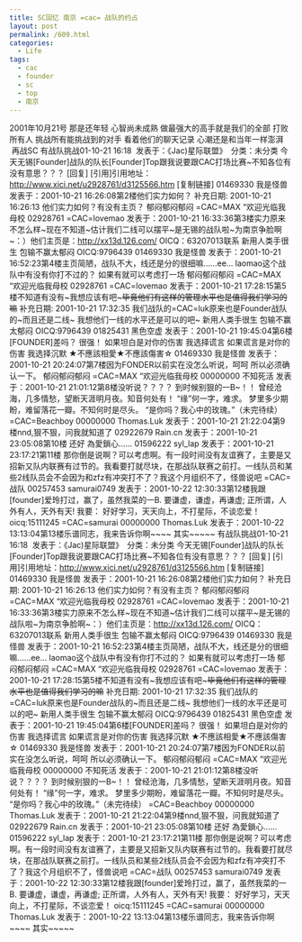 ```yaml
---
title: SC回忆 南京 =cac= 战队的约占
layout: post
permalink: /609.html
categories:
  - Life
tags:
  - cac
  - founder
  - sc
  - top
  - 南京
---
```

 2001年10月21号 那是还年轻 心智尚未成熟 做最强大的高手就是我们的全部 打败所有人 挑战所有能挑战到的对手 看着他们的聊天记录 心潮还是和当年一样澎湃  再战SC 有战队挑战01-10-21 16:18  发表于：《Jac)星际联盟》　分类：未分类 今天无锡\[Founder]战队的队长[Founder]Top跟我说要跟CAC打场比赛~不知各位有没有意思？？？ [回复\] \[引用\]引用地址：http://www.xici.net/u2928761/d3125566.htm \[复制链接] 01469330 我是怪兽 发表于：2001-10-21 16:26:08第2楼他们实力如何？ 补充日期: 2001-10-21 16:26:13 他们实力如何？有没有主页？ 郁闷郁闷郁闷 =CAC=MAX &#8220;欢迎光临我母校 02928761 =CAC=lovemao 发表于：2001-10-21 16:33:36第3楼实力原来不怎么样~现在不知道~估计我们二线可以摆平~是无锡的战队啦~为南京争脸啊~：）他们主页是：http://xx13d.126.com/ OICQ：63207013联系 新用人类手很生 包输不赢太郁闷 OICQ:9796439 01469330 我是怪兽 发表于：2001-10-21 16:52:23第4楼主页简陋，战队不大，线还是分的很细嘛……ee&#8230; laomao这个战队中有没有你打不过的？ 如果有就可以考虑打一场 郁闷郁闷郁闷 =CAC=MAX &#8220;欢迎光临我母校 02928761 =CAC=lovemao 发表于：2001-10-21 17:28:15第5楼不知道有没有~我想应该有吧~~~毕竟他们有这样的管理水平也是值得我们学习的嘛~~ 补充日期: 2001-10-21 17:32:35 我们战队的=CAC=luk原来也是Founder战队的~而且还是二线~ 我想他们一线的水平还是可以的吧~ 新用人类手很生 包输不赢太郁闷 OICQ:9796439 01825431 黑色空虚 发表于：2001-10-21 19:45:04第6楼[FOUNDER]差吗？ 很强！ 如果坦白是对你的伤害 我选择谎言 如果谎言是对你的伤害 我选择沉默 ★不應該相愛★不應該傷害☆ 01469330 我是怪兽 发表于：2001-10-21 20:24:07第7楼因为FONDER以前实在没怎么听说，呵呵 所以必须确认一下。 郁闷郁闷郁闷 =CAC=MAX &#8220;欢迎光临我母校 00000000 不知死活 发表于：2001-10-21 21:01:12第8楼没听说？？？？ 到时候别狠的一B~！！ 曾经沧海，几多情愁，望断天涯明月夜。知音何处有！ “缘”何一字，难求。 梦里多少期盼，难留落花一瓣。不知何时是尽头。 “是你吗？我心中的玫瑰。”（未完待续） =CAC=Beachboy 00000000 Thomas.Luk 发表于：2001-10-21 21:22:04第9楼nnd,狠不狠，问我就知道了 02922679 Rain.cn 发表于：2001-10-21 23:05:08第10楼 还好 為愛鎖心&#8230;&#8230; 01596222 syl\_lap 发表于：2001-10-21 23:17:21第11楼 那你倒是说啊？可以考虑啊。有一段时间没有友谊赛了，主要是又招新又队内联赛有过节的。我看要打就尽块，在那战队联赛之前打。一线队员和某些2线队员会不会因为和zfz有冲突打不了？我这个月组织不了，怪兽说吧 =CAC=战队 00257453 samurai0749 发表于：2001-10-22 12:30:33第12楼我跟[founder]爱玲打过，赢了，虽然我菜的一B. 要谦虚，谦虚，再谦虚; 正所谓，人外有人，天外有天! 我要： 好好学习，天天向上，不打星际，不谈恋爱！ oicq:15111245 =CAC=samurai 00000000 Thomas.Luk 发表于：2001-10-22 13:13:04第13楼乐谱同志，我来告诉你啊~~~~ 其实~~~~~ 有战队挑战01-10-21 16:18  发表于：《Jac)星际联盟》　分类：未分类 今天无锡[Founder]战队的队长[Founder]Top跟我说要跟CAC打场比赛~不知各位有没有意思？？？ [回复\] \[引用\]引用地址：http://www.xici.net/u2928761/d3125566.htm [复制链接] 01469330 我是怪兽 发表于：2001-10-21 16:26:08第2楼他们实力如何？ 补充日期: 2001-10-21 16:26:13 他们实力如何？有没有主页？ 郁闷郁闷郁闷 =CAC=MAX &#8220;欢迎光临我母校 02928761 =CAC=lovemao 发表于：2001-10-21 16:33:36第3楼实力原来不怎么样~现在不知道~估计我们二线可以摆平~是无锡的战队啦~为南京争脸啊~：）他们主页是：http://xx13d.126.com/ OICQ：63207013联系 新用人类手很生 包输不赢太郁闷 OICQ:9796439 01469330 我是怪兽 发表于：2001-10-21 16:52:23第4楼主页简陋，战队不大，线还是分的很细嘛……ee&#8230; laomao这个战队中有没有你打不过的？ 如果有就可以考虑打一场 郁闷郁闷郁闷 =CAC=MAX &#8220;欢迎光临我母校 02928761 =CAC=lovemao 发表于：2001-10-21 17:28:15第5楼不知道有没有~我想应该有吧~~~毕竟他们有这样的管理水平也是值得我们学习的嘛~~ 补充日期: 2001-10-21 17:32:35 我们战队的=CAC=luk原来也是Founder战队的~而且还是二线~ 我想他们一线的水平还是可以的吧~ 新用人类手很生 包输不赢太郁闷 OICQ:9796439 01825431 黑色空虚 发表于：2001-10-21 19:45:04第6楼[FOUNDER]差吗？ 很强！ 如果坦白是对你的伤害 我选择谎言 如果谎言是对你的伤害 我选择沉默 ★不應該相愛★不應該傷害☆ 01469330 我是怪兽 发表于：2001-10-21 20:24:07第7楼因为FONDER以前实在没怎么听说，呵呵 所以必须确认一下。 郁闷郁闷郁闷 =CAC=MAX &#8220;欢迎光临我母校 00000000 不知死活 发表于：2001-10-21 21:01:12第8楼没听说？？？？ 到时候别狠的一B~！！ 曾经沧海，几多情愁，望断天涯明月夜。知音何处有！ “缘”何一字，难求。 梦里多少期盼，难留落花一瓣。不知何时是尽头。 “是你吗？我心中的玫瑰。”（未完待续） =CAC=Beachboy 00000000 Thomas.Luk 发表于：2001-10-21 21:22:04第9楼nnd,狠不狠，问我就知道了 02922679 Rain.cn 发表于：2001-10-21 23:05:08第10楼 还好 為愛鎖心&#8230;&#8230; 01596222 syl\_lap 发表于：2001-10-21 23:17:21第11楼 那你倒是说啊？可以考虑啊。有一段时间没有友谊赛了，主要是又招新又队内联赛有过节的。我看要打就尽块，在那战队联赛之前打。一线队员和某些2线队员会不会因为和zfz有冲突打不了？我这个月组织不了，怪兽说吧 =CAC=战队 00257453 samurai0749 发表于：2001-10-22 12:30:33第12楼我跟[founder]爱玲打过，赢了，虽然我菜的一B. 要谦虚，谦虚，再谦虚; 正所谓，人外有人，天外有天! 我要： 好好学习，天天向上，不打星际，不谈恋爱！ oicq:15111245 =CAC=samurai 00000000 Thomas.Luk 发表于：2001-10-22 13:13:04第13楼乐谱同志，我来告诉你啊~~~~ 其实~~~~~